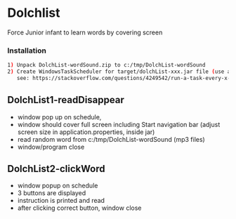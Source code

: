 # Dolchlist
Force Junior infant to learn words by covering screen
### Installation
```sh
1) Unpack DolchList-wordSound.zip to c:/tmp/DolchList-wordSound
2) Create WindowsTaskScheduler for target/dolchList-xxx.jar file (use absolute path),
   see: https://stackoverflow.com/questions/4249542/run-a-task-every-x-minutes-with-windows-task-scheduler
```
## DolchList1-readDisappear 
- window pop up on schedule, 
- window should cover full screen including Start navigation bar (adjust screen size in application.properties, inside jar)
- read random word from c:/tmp/DolchList-wordSound  (mp3 files)
- window/program close
## DolchList2-clickWord
- window popup on schedule
- 3 buttons are displayed
- instruction is printed and read
- after clicking correct button, window close

